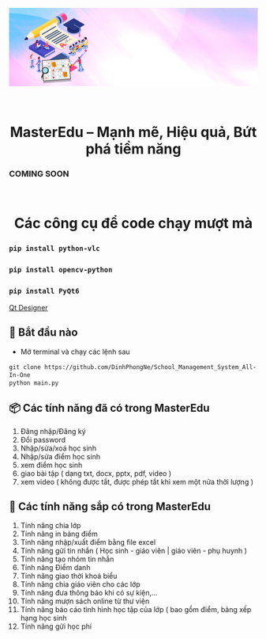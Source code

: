 ![Background Image](./readme_im/background-im.jpg)

<h1 align="center">
  <br>
  MasterEdu – Mạnh mẽ, Hiệu quả, Bứt phá tiềm năng
  <br>
</h1>

### **COMING SOON**

<h1 align="center">
  <br>
  Các công cụ để code chạy mượt mà
  <br>
</h1>

### `pip install python-vlc`
### `pip install opencv-python`
### `pip install PyQt6`
[Qt Designer](https://www.qt.io/download-dev)

## 🚀 Bắt đầu nào

- Mở terminal và chạy các lệnh sau

```
git clone https://github.com/DinhPhongNe/School_Management_System_All-In-One
python main.py
```

## 📦 **Các tính năng đã có trong MasterEdu**
1. Đăng nhập/Đăng ký
2. Đổi password
3. Nhập/sửa/xoá học sinh
4. Nhập/sửa điểm học sinh
5. xem điểm học sinh
6. giao bài tập ( dạng txt, docx, pptx, pdf, video )
7. xem video ( không được tắt, được phép tắt khi xem một nửa thời lượng )

## 🎉 **Các tính năng sắp có trong MasterEdu**
1. Tính năng chia lớp
2. Tính năng in bảng điểm
3. Tính năng nhập/xuất điểm bằng file excel
5. Tính năng gửi tin nhắn ( Học sinh - giáo viên | giáo viên - phụ huynh )
6. Tính năng tạo nhóm tin nhắn
7. Tính năng Điểm danh
8. Tính năng giao thời khoá biểu
9. Tính năng chia giáo viên cho các lớp
10. Tính năng đưa thông báo khi có sự kiện,...
11. Tính năng mượn sách online từ thư viện
12. Tính năng báo cáo tình hình học tập của lớp ( bao gồm điểm, bảng xếp hạng học sinh
13. Tính năng gửi học phí
